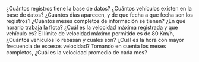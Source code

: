 ¿Cuántos registros tiene la base de datos?
¿Cuántos vehículos existen en la base de datos?
¿Cuantos dias aparecen, y de que fecha a que fecha son los registros?
¿Cuántos meses completos de información se tienen?
¿En qué horario trabaja la flota?
¿Cuál es la velocidad máxima registrada y que vehículo es?
El límite de velocidad máximo permitido es de 80 Km/h, ¿Cuántos vehículos lo rebasan y cuales son?
¿Cuál es la hora con mayor frecuencia de excesos velocidad?
Tomando en cuenta los meses completos, ¿Cuál es la velocidad promedio de cada mes?
